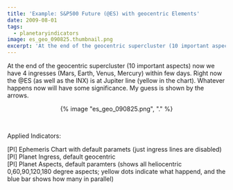 ```yaml
---
title: 'Example: S&P500 Future (@ES) with geocentric Elements'
date: 2009-08-01
tags:
  - planetaryindicators
image: es_geo_090825.thumbnail.png
excerpt: 'At the end of the geocentric supercluster (10 important aspects) now we have 4 ingresses (Mars, Earth, Venus, Mercury) within few days. Right now the @ES (as well as the INX) is at Jupiter line (yellow in the chart). Whatever happens now will have some significance. My guess is shown by the arrows.'
---
```


<p>At the end of the geocentric supercluster (10 important aspects) now we have 4 ingresses (Mars, Earth, Venus, Mercury) within few days. Right now the @ES (as well as the INX) is at Jupiter line (yellow in the chart). Whatever happens now will have some significance. My guess is shown by the arrows.</p>
<p></p>
<p style="text-align: center">{% image "es_geo_090825.png", "." %}</p>
<p align="left" style="text-align: center"> </p>
<p>Applied Indicators:</p>
<p>[PI] Ephemeris Chart with default paramets (just ingress lines are disabled)<br/>
[PI] Planet Ingress, default geocentric<br/>
[PI] Planet Aspects, default paramters (shows all heliocentric 0,60,90,120,180 degree aspects; yellow dots indicate what happend, and the blue bar shows how many in parallel)</p>
